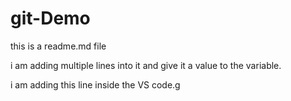 # git-Demo
this is a readme.md file

i am adding multiple lines into it and give it a value to the variable.

i am adding this line inside the VS code.g